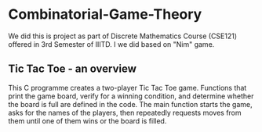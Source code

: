 # Combinatorial-Game-Theory
We did this is project as part of Discrete Mathematics Course (CSE121) offered in 3rd Semester of IIITD. I we did based on "Nim" game.

## Tic Tac Toe - an overview
This C programme creates a two-player Tic Tac 
Toe game. Functions that print the game board, verify for a winning condition, and determine whether the board is full are defined in the code. The main function starts the game, asks for the names of the players, then repeatedly requests moves from them until one of them wins or the board is filled.
